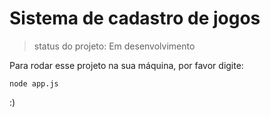 <h1>Sistema de cadastro de jogos</h1>

>status do projeto: Em desenvolvimento
>
Para rodar esse projeto na sua máquina, por favor  digite:

```
node app.js
```

:)

